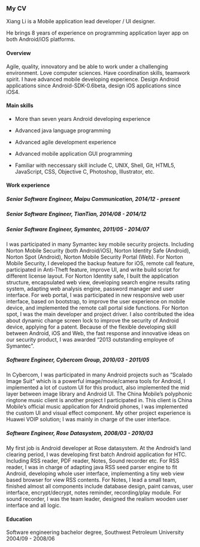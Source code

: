 ### My CV

Xiang Li is a Mobile application lead developer / UI designer.

He brings 8 years of experience on programming application layer app on both Android/iOS platforms.

#### Overview

Agile, quality, innovatory and be able to work under a challenging environment. Love computer sciences. Have coordination skills, teamwork spirit. I have advanced mobile developing experience. Design Android applications since Android-SDK-0.6beta, design iOS applications since iOS4.

#### Main skills

* More than seven years Android developing experience

* Advanced java language programming

* Advanced agile development experience

* Advanced mobile application GUI programming

* Familiar with neccessary skill include C, UNIX, Shell, Git, HTML5, JavaScript, CSS, Objective C, Photoshop, Illustrator, etc.

#### Work experience

##### Senior Software Engineer, Maipu Communication, 2014/12 - present

##### Senior Software Engineer, TianTian, 2014/08 - 2014/12

##### Senior Software Engineer, Symantec, 2011/05 - 2014/07

I was participated in many Symantec key mobile security projects. Including Norton Mobile Security (both Android/iOS), Norton Identity Safe (Android), Norton Spot (Android), Norton Mobile Security Portal (Web). For Norton Mobile Security, I developed the backup feature for iOS, remote call feature, participated in Anti-Theft feature, improve UI, and write build script for different license layout. For Norton Identity safe, I built the application structure, encapsulated web view, developing search engine results rating system, adapting web analysis engine, password manager and user interface. For web portal, I was participated in new responsive web user interface, based on bootstrap, to improve the user experience on mobile device, and implemented the remote call portal side functions. For Norton spot, I was the main developer and project driver. I also contributed the idea about dynamic change screen lock to improve the security of Android device, applying for a patent. Because of the flexible developing skill between Android, iOS and Web, the fast response and innovative ideas on our security product, I was awarded “2013 outstanding employee of Symantec”.

##### Software Engineer, Cybercom Group, 2010/03 - 2011/05

In Cybercom, I was participated in many Android projects such as “Scalado Image Suit” which is a powerful image/movie/camera tools for Android, I implemented a lot of custom UI for this product, also implemented the mid layer between image library and Android UI. The China Mobile’s polyphonic ringtone music client is another project I participated in. This client is China Mobile’s official music application for Android phones, I was implemented the custom UI and visual effect component. My other project experience is Huawei VOIP solution; I was mainly in charge of the user interface.

##### Software Engineer, Rose Datasystem, 2008/03 - 2010/03

My first job is Android developer at Rose datasystem. At the Android’s land clearing period, I was developing first batch Android application for HTC. Including RSS reader, PDF reader, Notes, Sound recorder etc. For RSS reader, I was in charge of adapting java RSS seed parser engine to fit Android, developing whole user interface, implementing a tiny web view based browser for view RSS contents. For Notes, I lead a small team, finished almost all components include database design, paint canvas, user interface, encrypt/decrypt, notes reminder, recording/play module. For sound recorder, I was the team leader, designed the realism wooden user interface and all logic.

#### Education

Software engineering bachelor degree, Southwest Petroleum University 2004/09 - 2008/06


